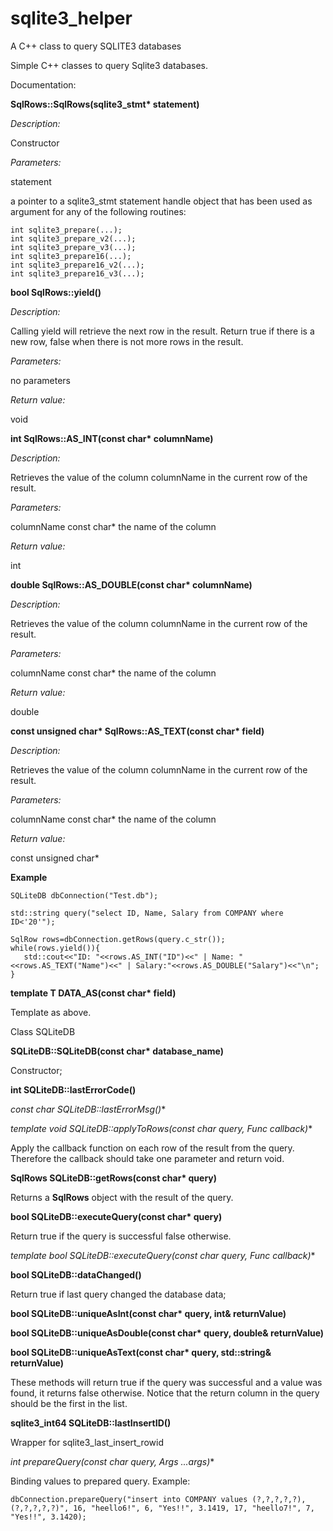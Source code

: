 # sqlite3_helper
A C++ class to query SQLITE3 databases

Simple C++ classes to query Sqlite3 databases.

Documentation:

**SqlRows::SqlRows(sqlite3_stmt\* statement)**

*Description:*

   Constructor

*Parameters:*

statement

   a pointer to a sqlite3_stmt statement handle object that has been used 
   as argument for any of the following routines:

    int sqlite3_prepare(...);
    int sqlite3_prepare_v2(...);
    int sqlite3_prepare_v3(...);
    int sqlite3_prepare16(...);
    int sqlite3_prepare16_v2(...);
    int sqlite3_prepare16_v3(...);

**bool SqlRows::yield()**

*Description:*

   Calling yield will retrieve the next row in the result. Return true
   if there is a new row, false when there is not more rows in the result.

*Parameters:*

   no parameters

*Return value:*

   void

**int SqlRows::AS_INT(const char\* columnName)**

*Description:*

   Retrieves the value of the column columnName in the current row of the result.

*Parameters:*

columnName
   const char* the name of the column
   
*Return value:*

   int 

**double SqlRows::AS_DOUBLE(const char\* columnName)**

*Description:*

   Retrieves the value of the column columnName in the current row of the result.

*Parameters:*

columnName
   const char* the name of the column
   
*Return value:*

   double

**const unsigned char\* SqlRows::AS_TEXT(const char\* field)**

*Description:*

   Retrieves the value of the column columnName in the current row of the result.

*Parameters:*

columnName
   const char* the name of the column
   
*Return value:*

   const unsigned char\*
   
**Example**

    SQLiteDB dbConnection("Test.db");
	
    std::string query("select ID, Name, Salary from COMPANY where ID<'20'");

    SqlRow rows=dbConnection.getRows(query.c_str());
    while(rows.yield()){
       std::cout<<"ID: "<<rows.AS_INT("ID")<<" | Name: "<<rows.AS_TEXT("Name")<<" | Salary:"<<rows.AS_DOUBLE("Salary")<<"\n";
    }

**template<typename T>
T DATA_AS(const char\* field)**

Template as above.

Class SQLiteDB

**SQLiteDB::SQLiteDB(const char\* database_name)**

Constructor; 

**int SQLiteDB::lastErrorCode()**

**const char* SQLiteDB::lastErrorMsg()**

**template<typename Func>
void SQLiteDB::applyToRows(const char* query, Func callback)**

Apply the callback function on each row of the result from the query. Therefore
the callback should take one parameter and return void.

**SqlRows SQLiteDB::getRows(const char\* query)**

Returns a **SqlRows** object with the result of the query.

**bool SQLiteDB::executeQuery(const char\* query)**

Return true if the query is successful false otherwise.

**template<typename Func>
bool SQLiteDB::executeQuery(const char* query, Func callback)**

**bool SQLiteDB::dataChanged()**

Return true if last query changed the database data;
	
**bool SQLiteDB::uniqueAsInt(const char\* query, int& returnValue)**

**bool SQLiteDB::uniqueAsDouble(const char\* query, double& returnValue)**

**bool SQLiteDB::uniqueAsText(const char\* query, std::string& returnValue)**

These methods will return true if the query was successful and a value was found,
it returns false otherwise. Notice that the return column in the query should
be the first in the list.

**sqlite3_int64 SQLiteDB::lastInsertID()**

Wrapper for sqlite3_last_insert_rowid


**int prepareQuery(const char* query, Args ...args)**

Binding values to prepared query. Example:

    dbConnection.prepareQuery("insert into COMPANY values (?,?,?,?,?), (?,?,?,?,?)", 16, "heello6!", 6, "Yes!!", 3.1419, 17, "heello7!", 7, "Yes!!", 3.1420);


